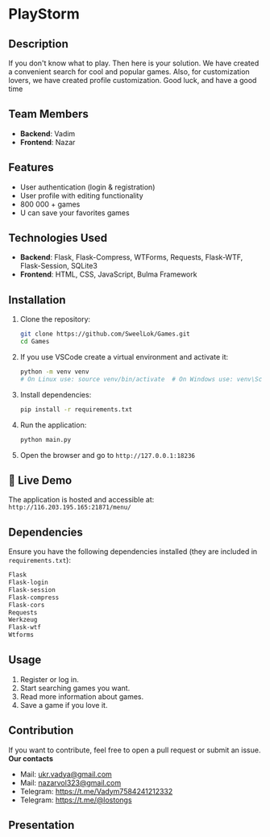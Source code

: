 # PlayStorm

## Description
If you don't know what to play. Then here is your solution. We have created a convenient search for cool and popular games. Also, for customization lovers, we have created profile customization. Good luck, and have a good time

## Team Members
- **Backend**: Vadim
- **Frontend**: Nazar

## Features
- User authentication (login & registration)
- User profile with editing functionality
- 800 000 + games
- U can save your favorites games

## Technologies Used
- **Backend**: Flask, Flask-Compress, WTForms, Requests, Flask-WTF, Flask-Session, SQLite3
- **Frontend**: HTML, CSS, JavaScript, Bulma Framework

## Installation
1. Clone the repository:
   ```bash
   git clone https://github.com/SweelLok/Games.git
   cd Games
   ```
2. If you use VSCode create a virtual environment and activate it:
   ```bash
   python -m venv venv
   # On Linux use: source venv/bin/activate  # On Windows use: venv\Scripts\activate
   ```
3. Install dependencies:
   ```bash
   pip install -r requirements.txt
   ```
4. Run the application:
   ```bash
   python main.py
   ```
5. Open the browser and go to `http://127.0.0.1:18236`

## 🚀 Live Demo
The application is hosted and accessible at: `http://116.203.195.165:21871/menu/`

## Dependencies
Ensure you have the following dependencies installed (they are included in `requirements.txt`):
```txt
Flask
Flask-login
Flask-session
Flask-compress
Flask-cors
Requests
Werkzeug
Flask-wtf
Wtforms
```

## Usage
1. Register or log in.
2. Start searching games you want.
3. Read more information about games.
4. Save a game if you love it.

## Contribution
If you want to contribute, feel free to open a pull request or submit an issue.
**Our contacts**
- Mail: ukr.vadya@gmail.com
- Mail: nazarvol323@gmail.com
- Telegram: https://t.me/Vadym7584241212332
- Telegram: https://t.me/@lostongs

## Presentation 
